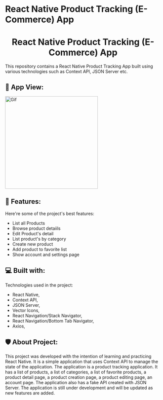 # React Native Product Tracking (E-Commerce) App

<h1 align="center" id="title">React Native Product Tracking (E-Commerce) App </h1>

<p id="description">This repository contains a React Native Product Tracking App built using various technologies such as Context API, JSON Server etc.</p>

<h2>🚀 App View: </h2>

<img src="./assets/screen.gif" alt="Gif" width="300" height="auto"> </br>

<h2>🧐 Features: </h2>

Here're some of the project's best features:

- List all Products
- Browse product detaiils
- Edit Product's detail
- List product's by category
- Create new product
- Add product to favorite list
- Show account and settings page

<h2>💻 Built with: </h2>

Technologies used in the project:

- React Native,
- Context API,
- JSON Server,
- Vector Icons,
- React Navigation/Stack Navigator,
- React Navigation/Bottom Tab Navigator,
- Axios,

<h2>🛡️ About Project:</h2>

This project was developed with the intention of learning and practicing React Native. It is a simple application that uses Context API to manage the state of the application. The application is a product tracking application. It has a list of products, a list of categories, a list of favorite products, a product detail page, a product creation page, a product editing page, an account page. The application also has a fake API created with JSON Server. The application is still under development and will be updated as new features are added.
